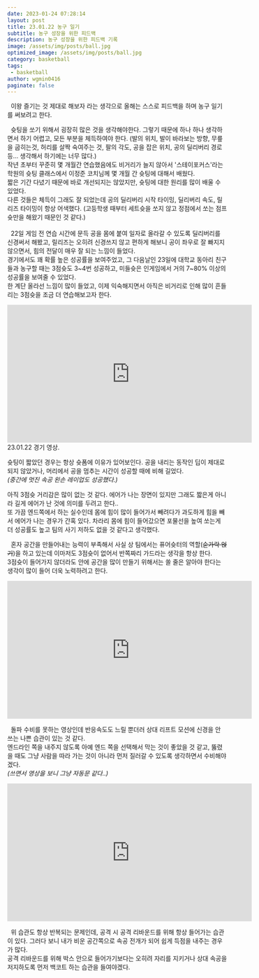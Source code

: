```yaml
---
date: 2023-01-24 07:28:14
layout: post
title: 23.01.22 농구 일기
subtitle: 농구 성장을 위한 피드백
description: 농구 성장을 위한 피드백 기록
image: /assets/img/posts/ball.jpg
optimized_image: /assets/img/posts/ball.jpg
category: basketball
tags:
 - basketball
author: wgmin0416
paginate: false
---
```

&nbsp;&nbsp;이왕 즐기는 것 제대로 해보자 라는 생각으로 올해는 스스로 피드백을 하며 농구 일기를 써보려고 한다.

&nbsp;&nbsp;슛팅을 쏘기 위해서 굉장히 많은 것을 생각해야한다. 그렇기 때문에 하나 하나 생각하면서 하기 어렵고, 모든 부분을 체득하여야 한다.
(발의 위치, 발이 바라보는 방향, 무릎을 굽히는것, 허리를 살짝 숙여주는 것, 팔의 각도, 공을 잡은 위치, 공의 딜리버리 경로 등... 생각해서 하기에는 너무 많다.)<br/>
작년 초부터 꾸준히 몇 개월간 연습했음에도 비거리가 늘지 않아서 '스테이포커스'라는 학원의 슛팅 클래스에서 이정준 코치님께 몇 개월 간 슛팅에 대해서 배웠다.<br/>
짧은 기간 다녔기 때문에 바로 개선되지는 않았지만, 슛팅에 대한 원리를 많이 배울 수 있었다.<br/>
다른 것들은 체득이 그래도 잘 되었는데 공의 딜리버리 시작 타이밍, 딜리버리 속도, 릴리즈 타이밍이 항상 어색했다. (고등학생 때부터 세트슛을 쏘지 않고 정점에서 쏘는 점프슛만을 해왔기 때문인 것 같다.)<br/>
<br/>
&nbsp;&nbsp;22일 게임 전 연습 시간에 문득 공을 몸에 붙여 일자로 올라갈 수 있도록 딜리버리를 신경써서 해봤고, 릴리즈는 오히려 신경쓰지 않고 편하게 해보니 공이 좌우로 잘 빠지지 않으면서, 힘의 전달이 매우 잘 되는 느낌이 들었다.<br/>
경기에서도 꽤 확률 높은 성공률을 보여주었고, 그 다음날인 23일에 대학교 동아리 친구들과 농구할 때는 3점슛도 3~4번 성공하고, 미들슛은 인게임에서 거의 7~80% 이상의 성공률을 보여줄 수 있었다.<br/>
한 계단 올라선 느낌이 많이 들었고, 이제 익숙해지면서 아직은 비거리로 인해 많이 흔들리는 3점슛을 조금 더 연습해보고자 한다.
<br/>

<iframe width="560" height="315" src="https://www.youtube.com/embed/gc_d4mbfliY" title="YouTube video player" frameborder="0" allow="accelerometer; autoplay; clipboard-write; encrypted-media; gyroscope; picture-in-picture; web-share" allowfullscreen>
</iframe>
23.01.22 경기 영상.

슛팅이 짧았던 경우는 항상 슛폼에 이유가 있어보인다. 공을 내리는 동작인 딥이 제대로 되지 않았거나, 머리에서 공을 멈추는 시간이 성공할 때에 비해 길었다.<br/>
*(중간에 멋진 속공 왼손 레이업도 성공했다.)*<br/>

아직 3점슛 거리감은 많이 없는 것 같다. 에어가 나는 장면이 있지만 그래도 짧은게 아니라 길게 에어가 난 것에 의미를 두려고 한다..<br/>
또 가끔 엔드쪽에서 하는 실수인데 몸에 힘이 많이 들어가서 빼려다가 과도하게 힘을 빼서 에어가 나는 경우가 간혹 있다. 차라리 몸에 힘이 들어갔으면 포물선을 높여 쏘는게 더 성공률도 높고 팀의 사기 저하도 없을 것 같다고 생각했다.<br/>

&nbsp;&nbsp;혼자 공간을 만들어내는 능력이 부족해서 사실 상 팀에서는 퓨어슛터의 역할(~~숟가락 얹기~~)을 하고 있는데 이마저도 3점슛이 없어서 반쪽짜리 가드라는 생각을 항상 한다.<br/>
3점슛이 들어가지 않더라도 안에 공간을 많이 만들기 위해서는 쏠 줄은 알아야 한다는 생각이 많이 들어 더욱 노력하려고 한다.

<iframe width="560" height="315" src="https://www.youtube.com/embed/Bdnj3oYQAwM" title="YouTube video player" frameborder="0" allow="accelerometer; autoplay; clipboard-write; encrypted-media; gyroscope; picture-in-picture; web-share" allowfullscreen>
</iframe>

&nbsp;&nbsp;돌파 수비를 못하는 영상인데 반응속도도 느릴 뿐더러 상대 리프트 모션에 신경을 안 쓰는 나쁜 습관이 있는 것 같다.<br/>
엔드라인 쪽을 내주지 않도록 아예 엔드 쪽을 선택해서 막는 것이 좋았을 것 같고, 뚫렸을 때도 그냥 사람을 따라 가는 것이 아니라 먼저 질러갈 수 있도록 생각하면서 수비해야겠다.<br/>
*(쓰면서 영상을 보니 그냥 자동문 같다..)*

<iframe width="560" height="315" src="https://www.youtube.com/embed/23kNmbAKuqs" title="YouTube video player" frameborder="0" allow="accelerometer; autoplay; clipboard-write; encrypted-media; gyroscope; picture-in-picture; web-share" allowfullscreen>
</iframe>

&nbsp;&nbsp;위 습관도 항상 반복되는 문제인데, 공격 시 공격 리바운드를 위해 항상 들어가는 습관이 있다. 그러다 보니 내가 비운 공간쪽으로 속공 전개가 되어 쉽게 득점을 내주는 경우가 많다. <br/>
공격 리바운드를 위해 박스 안으로 들어가기보다는 오히려 자리를 지키거나 상대 속공을 저지하도록 먼저 백코트 하는 습관을 들여야겠다.